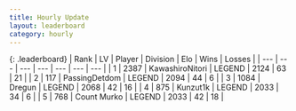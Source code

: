 ```yaml
---
title: Hourly Update
layout: leaderboard
category: hourly
---
```


{: .leaderboard}
| Rank | LV | Player | Division | Elo | Wins | Losses |
| --- | --- | --- | --- | --- | --- | --- |
| <span data-change="0">1</span> | 2387 | <span title="ID: 164871">KawashiroNitori</span> | LEGEND | <span data-change="0">2124</span> | <span data-change="0">63</span> | <span data-change="0">21</span> |
| <span data-change="0">2</span> | 117 | <span title="ID: 454837">PassingDetdom</span> | LEGEND | <span data-change="0">2094</span> | <span data-change="0">44</span> | <span data-change="0">6</span> |
| <span data-change="0">3</span> | 1084 | <span title="ID: 337810">Dregun</span> | LEGEND | <span data-change="0">2068</span> | <span data-change="0">42</span> | <span data-change="0">16</span> |
| <span data-change="0">4</span> | 875 | <span title="ID: 392407">Kunzut1k</span> | LEGEND | <span data-change="0">2033</span> | <span data-change="0">34</span> | <span data-change="0">6</span> |
| <span data-change="0">5</span> | 768 | <span title="ID: 498323">Count Murko</span> | LEGEND | <span data-change="0">2033</span> | <span data-change="0">42</span> | <span data-change="0">18</span> |